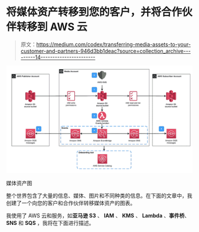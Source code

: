 # 将媒体资产转移到您的客户，并将合作伙伴转移到 AWS 云

> 原文：<https://medium.com/codex/transferring-media-assets-to-your-customer-and-partners-946d3bb1deac?source=collection_archive---------14----------------------->

![](img/f0f7d5b93aa2c934bc17a8a2974457b6.png)

媒体资产图

整个世界包含了大量的信息、媒体、图片和不同种类的信息。在下面的文章中，我创建了一个向您的客户和合作伙伴转移媒体资产的图表。

我使用了 AWS 云和服务，如**亚马逊 S3** 、 **IAM** 、 **KMS** 、 **Lambda** 、**事件桥**、 **SNS** 和 **SQS** ，我将在下面进行描述。